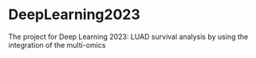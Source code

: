 # DeepLearning2023
The project for Deep Learning 2023: LUAD survival analysis by using the integration of the multi-omics
